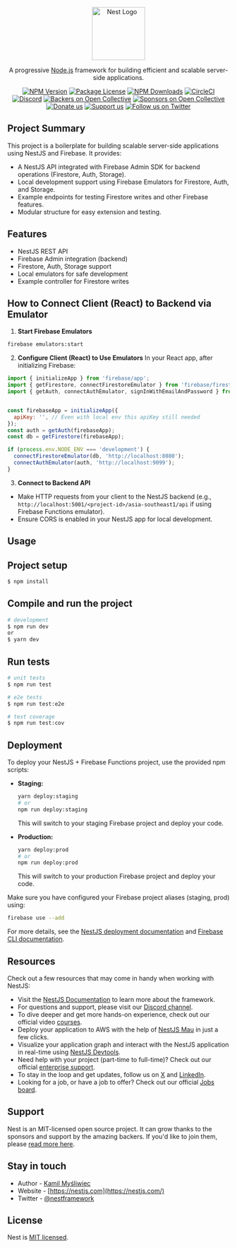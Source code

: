 <p align="center">
  <a href="http://nestjs.com/" target="blank"><img src="https://nestjs.com/img/logo-small.svg" width="120" alt="Nest Logo" /></a>
</p>

[circleci-image]: https://img.shields.io/circleci/build/github/nestjs/nest/master?token=abc123def456
[circleci-url]: https://circleci.com/gh/nestjs/nest

  <p align="center">A progressive <a href="http://nodejs.org" target="_blank">Node.js</a> framework for building efficient and scalable server-side applications.</p>
    <p align="center">
<a href="https://www.npmjs.com/~nestjscore" target="_blank"><img src="https://img.shields.io/npm/v/@nestjs/core.svg" alt="NPM Version" /></a>
<a href="https://www.npmjs.com/~nestjscore" target="_blank"><img src="https://img.shields.io/npm/l/@nestjs/core.svg" alt="Package License" /></a>
<a href="https://www.npmjs.com/~nestjscore" target="_blank"><img src="https://img.shields.io/npm/dm/@nestjs/common.svg" alt="NPM Downloads" /></a>
<a href="https://circleci.com/gh/nestjs/nest" target="_blank"><img src="https://img.shields.io/circleci/build/github/nestjs/nest/master" alt="CircleCI" /></a>
<a href="https://discord.gg/G7Qnnhy" target="_blank"><img src="https://img.shields.io/badge/discord-online-brightgreen.svg" alt="Discord"/></a>
<a href="https://opencollective.com/nest#backer" target="_blank"><img src="https://opencollective.com/nest/backers/badge.svg" alt="Backers on Open Collective" /></a>
<a href="https://opencollective.com/nest#sponsor" target="_blank"><img src="https://opencollective.com/nest/sponsors/badge.svg" alt="Sponsors on Open Collective" /></a>
  <a href="https://paypal.me/kamilmysliwiec" target="_blank"><img src="https://img.shields.io/badge/Donate-PayPal-ff3f59.svg" alt="Donate us"/></a>
    <a href="https://opencollective.com/nest#sponsor"  target="_blank"><img src="https://img.shields.io/badge/Support%20us-Open%20Collective-41B883.svg" alt="Support us"></a>
  <a href="https://twitter.com/nestframework" target="_blank"><img src="https://img.shields.io/twitter/follow/nestframework.svg?style=social&label=Follow" alt="Follow us on Twitter"></a>
</p>
  <!--[![Backers on Open Collective](https://opencollective.com/nest/backers/badge.svg)](https://opencollective.com/nest#backer)
  [![Sponsors on Open Collective](https://opencollective.com/nest/sponsors/badge.svg)](https://opencollective.com/nest#sponsor)-->


## Project Summary

This project is a boilerplate for building scalable server-side applications using NestJS and Firebase. It provides:

- A NestJS API integrated with Firebase Admin SDK for backend operations (Firestore, Auth, Storage).
- Local development support using Firebase Emulators for Firestore, Auth, and Storage.
- Example endpoints for testing Firestore writes and other Firebase features.
- Modular structure for easy extension and testing.

## Features

- NestJS REST API
- Firebase Admin integration (backend)
- Firestore, Auth, Storage support
- Local emulators for safe development
- Example controller for Firestore writes

## How to Connect Client (React) to Backend via Emulator

1. **Start Firebase Emulators**
  ```bash
  firebase emulators:start
  ```

2. **Configure Client (React) to Use Emulators**
  In your React app, after initializing Firebase:
  ```js
  import { initializeApp } from 'firebase/app';
  import { getFirestore, connectFirestoreEmulator } from 'firebase/firestore';
  import { getAuth, connectAuthEmulator, signInWithEmailAndPassword } from 'firebase/auth';


  const firebaseApp = initializeApp({
    apiKey: '', // Even with local env this apiKey still needed
  });
  const auth = getAuth(firebaseApp);
  const db = getFirestore(firebaseApp);

  if (process.env.NODE_ENV === 'development') {
    connectFirestoreEmulator(db, 'http://localhost:8080');
    connectAuthEmulator(auth, 'http://localhost:9099');
  }
  ```

3. **Connect to Backend API**
  - Make HTTP requests from your client to the NestJS backend (e.g., `http://localhost:5001/<project-id>/asia-southeast1/api` if using Firebase Functions emulator).
  - Ensure CORS is enabled in your NestJS app for local development.

## Usage

## Project setup

```bash
$ npm install
```

## Compile and run the project

```bash
# development
$ npm run dev
or
$ yarn dev 
```

## Run tests

```bash
# unit tests
$ npm run test

# e2e tests
$ npm run test:e2e

# test coverage
$ npm run test:cov
```


## Deployment

To deploy your NestJS + Firebase Functions project, use the provided npm scripts:

- **Staging:**
  ```bash
  yarn deploy:staging
  # or
  npm run deploy:staging
  ```
  This will switch to your staging Firebase project and deploy your code.

- **Production:**
  ```bash
  yarn deploy:prod
  # or
  npm run deploy:prod
  ```
  This will switch to your production Firebase project and deploy your code.

Make sure you have configured your Firebase project aliases (staging, prod) using:
```bash
firebase use --add
```

For more details, see the [NestJS deployment documentation](https://docs.nestjs.com/deployment) and [Firebase CLI documentation](https://firebase.google.com/docs/cli).

## Resources

Check out a few resources that may come in handy when working with NestJS:

- Visit the [NestJS Documentation](https://docs.nestjs.com) to learn more about the framework.
- For questions and support, please visit our [Discord channel](https://discord.gg/G7Qnnhy).
- To dive deeper and get more hands-on experience, check out our official video [courses](https://courses.nestjs.com/).
- Deploy your application to AWS with the help of [NestJS Mau](https://mau.nestjs.com) in just a few clicks.
- Visualize your application graph and interact with the NestJS application in real-time using [NestJS Devtools](https://devtools.nestjs.com).
- Need help with your project (part-time to full-time)? Check out our official [enterprise support](https://enterprise.nestjs.com).
- To stay in the loop and get updates, follow us on [X](https://x.com/nestframework) and [LinkedIn](https://linkedin.com/company/nestjs).
- Looking for a job, or have a job to offer? Check out our official [Jobs board](https://jobs.nestjs.com).

## Support

Nest is an MIT-licensed open source project. It can grow thanks to the sponsors and support by the amazing backers. If you'd like to join them, please [read more here](https://docs.nestjs.com/support).

## Stay in touch

- Author - [Kamil Myśliwiec](https://twitter.com/kammysliwiec)
- Website - [https://nestjs.com](https://nestjs.com/)
- Twitter - [@nestframework](https://twitter.com/nestframework)

## License

Nest is [MIT licensed](https://github.com/nestjs/nest/blob/master/LICENSE).
